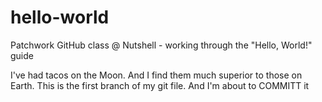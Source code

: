 # hello-world
Patchwork GitHub class @ Nutshell - working through the "Hello, World!" guide

I've had tacos on the Moon. And I find them much superior to those on Earth.
This is the first branch of my git file.
And I'm about to COMMITT it
